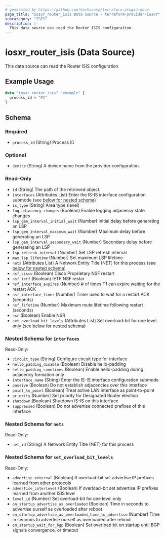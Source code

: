 ```yaml
---
# generated by https://github.com/hashicorp/terraform-plugin-docs
page_title: "iosxr_router_isis Data Source - terraform-provider-iosxr"
subcategory: "ISIS"
description: |-
  This data source can read the Router ISIS configuration.
---
```


# iosxr_router_isis (Data Source)

This data source can read the Router ISIS configuration.

## Example Usage

```terraform
data "iosxr_router_isis" "example" {
  process_id = "P1"
}
```

<!-- schema generated by tfplugindocs -->
## Schema

### Required

- `process_id` (String) Process ID

### Optional

- `device` (String) A device name from the provider configuration.

### Read-Only

- `id` (String) The path of the retrieved object.
- `interfaces` (Attributes List) Enter the IS-IS interface configuration submode (see [below for nested schema](#nestedatt--interfaces))
- `is_type` (String) Area type (level)
- `log_adjacency_changes` (Boolean) Enable logging adjacency state changes
- `lsp_gen_interval_initial_wait` (Number) Initial delay before generating an LSP
- `lsp_gen_interval_maximum_wait` (Number) Maximum delay before generating an LSP
- `lsp_gen_interval_secondary_wait` (Number) Secondary delay before generating an LSP
- `lsp_refresh_interval` (Number) Set LSP refresh interval
- `max_lsp_lifetime` (Number) Set maximum LSP lifetime
- `nets` (Attributes List) A Network Entity Title (NET) for this process (see [below for nested schema](#nestedatt--nets))
- `nsf_cisco` (Boolean) Cisco Proprietary NSF restart
- `nsf_ietf` (Boolean) IETF NSF restar
- `nsf_interface_expires` (Number) # of times T1 can expire waiting for the restart ACK
- `nsf_interface_timer` (Number) Timer used to wait for a restart ACK (seconds)
- `nsf_lifetime` (Number) Maximum route lifetime following restart (seconds)
- `nsr` (Boolean) Enable NSR
- `set_overload_bit_levels` (Attributes List) Set overload-bit for one level only (see [below for nested schema](#nestedatt--set_overload_bit_levels))

<a id="nestedatt--interfaces"></a>
### Nested Schema for `interfaces`

Read-Only:

- `circuit_type` (String) Configure circuit type for interface
- `hello_padding_disable` (Boolean) Disable hello-padding
- `hello_padding_sometimes` (Boolean) Enable hello-padding during adjacency formation only
- `interface_name` (String) Enter the IS-IS interface configuration submode
- `passive` (Boolean) Do not establish adjacencies over this interface
- `point_to_point` (Boolean) Treat active LAN interface as point-to-point
- `priority` (Number) Set priority for Designated Router election
- `shutdown` (Boolean) Shutdown IS-IS on this interface
- `suppressed` (Boolean) Do not advertise connected prefixes of this interface


<a id="nestedatt--nets"></a>
### Nested Schema for `nets`

Read-Only:

- `net_id` (String) A Network Entity Title (NET) for this process


<a id="nestedatt--set_overload_bit_levels"></a>
### Nested Schema for `set_overload_bit_levels`

Read-Only:

- `advertise_external` (Boolean) If overload-bit set advertise IP prefixes learned from other protocols
- `advertise_interlevel` (Boolean) If overload-bit set advertise IP prefixes learned from another ISIS level
- `level_id` (Number) Set overload-bit for one level only
- `on_startup_advertise_as_overloaded` (Boolean) Time in seconds to advertise ourself as overloaded after reboot
- `on_startup_advertise_as_overloaded_time_to_advertise` (Number) Time in seconds to advertise ourself as overloaded after reboot
- `on_startup_wait_for_bgp` (Boolean) Set overload bit on startup until BGP signals convergence, or timeout


